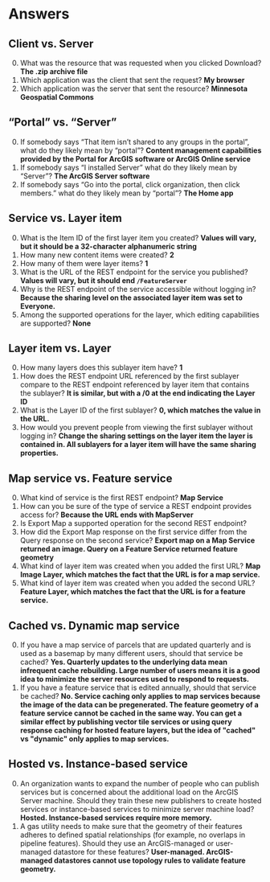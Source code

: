 # Answers

## Client vs. Server
0. What was the resource that was requested when you clicked Download? **The .zip archive file**
0. Which application was the client that sent the request? **My browser**
0. Which application was the server that sent the resource? **Minnesota Geospatial Commons**

## “Portal” vs. “Server”
0. If somebody says “That item isn’t shared to any groups in the portal”, what do they likely mean by “portal”? **Content management capabilities provided by the Portal for ArcGIS software or ArcGIS Online service**
0. If somebody says “I installed Server” what do they likely mean by “Server”? **The ArcGIS Server software**
0. If somebody says “Go into the portal, click organization, then click members.” what do they likely mean by “portal”? **The Home app**

## Service vs. Layer item
0. What is the Item ID of the first layer item you created? **Values will vary, but it should be a 32-character alphanumeric string**
0. How many new content items were created? **2**
0. How many of them were layer items? **1**
0. What is the URL of the REST endpoint for the service you published? **Values will vary, but it should end `/FeatureServer`**
0. Why is the REST endpoint of the service accessible without logging in? **Because the sharing level on the associated layer item was set to Everyone.**
0. Among the supported operations for the layer, which editing capabilities are supported? **None**

## Layer item vs. Layer
0. How many layers does this sublayer item have? **1**
0. How does the REST endpoint URL referenced by the first sublayer compare to the REST endpoint referenced by layer item that contains the sublayer? **It is similar, but with a /0 at the end indicating the Layer ID**
0. What is the Layer ID of the first sublayer? **0, which matches the value in the URL.**
0. How would you prevent people from viewing the first sublayer without logging in? **Change the sharing settings on the layer item the layer is contained in. All sublayers for a layer item will have the same sharing properties.**

## Map service vs. Feature service
0. What kind of service is the first REST endpoint? **Map Service**
0. How can you be sure of the type of service a REST endpoint provides access for? **Because the URL ends with MapServer**
0. Is Export Map a supported operation for the second REST endpoint?
0. How did the Export Map response on the first service differ from the Query response on the second service? **Export map on a Map Service returned an image. Query on a Feature Service returned feature geometry**
0. What kind of layer item was created when you added the first URL? **Map Image Layer, which matches the fact that the URL is for a map service.**
0. What kind of layer item was created when you added the second URL? **Feature Layer, which matches the fact that the URL is for a feature service.**


## Cached vs. Dynamic map service
0. If you have a map service of parcels that are updated quarterly and is used as a basemap by many different users, should that service be cached? **Yes. Quarterly updates to the underlying data mean infrequent cache rebuilding. Large number of users means it is a good idea to minimize the server resources used to respond to requests.**
0. If you have a feature service that is edited annually, should that service be cached? **No. Service caching only applies to map services because the image of the data can be pregenerated. The feature geometry of a feature service cannot be cached in the same way. You can get a similar effect by publishing vector tile services or using query response caching for hosted feature layers, but the idea of "cached" vs "dynamic" only applies to map services.**

## Hosted vs. Instance-based service
0. An organization wants to expand the number of people who can publish services but is concerned about the additional load on the ArcGIS Server machine. Should they train these new publishers to create hosted services or instance-based services to minimize server machine load? **Hosted. Instance-based services require more memory.**
0. A gas utility needs to make sure that the geometry of their features adheres to defined spatial relationships (for example, no overlaps in pipeline features). Should they use an ArcGIS-managed or user-managed datastore for these features? **User-managed. ArcGIS-managed datastores cannot use topology rules to validate feature geometry.** 
